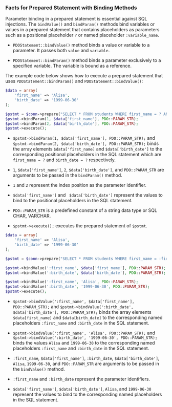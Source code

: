 ### Facts for Prepared Statement with Binding Methods

Parameter binding in a prepared statement is essential against SQL injections. The `bindValue()` and `bindParam()` methods bind variables or values in a prepared statement that contains placeholders as parameters such as a positional placeholder `?` or named placeholder `:variable_name`.

- `PDOStatement::bindValue()` method binds a value or variable to a parameter. It passes both `value` and `variable`. 

- `PDOStatement::bindParam()` method binds a parameter exclusively to a specified variable. The variable is bound as a reference.

The example code below shows how to execute a prepared statement that uses `PDOStatement::bindParam()` and `PDOStatement::bindValue()`:

```php
$data = array(
    'first_name' => 'Alisa',
    'birth_date' => '1999-06-30'
);

$pstmt = $conn->prepare("SELECT * FROM students WHERE first_name = ? AND birth_date = ?");
$pstmt->bindParam(1, $data['first_name'], PDO::PARAM_STR);
$pstmt->bindParam(2, $data['birth_date'], PDO::PARAM_STR);
$pstmt->execute();
```
- `$pstmt->bindParam(1, $data['first_name'], PDO::PARAM_STR);` and `$pstmt->bindParam(2, $data['birth_date'], PDO::PARAM_STR);` binds the array elements `$data['first_name]` and `$data['birth_date']` to the corresponding positional placeholders in the SQL statement which are `first_name = ?` and `birth_date = ?` respectively.

- `1`, `$data['first_name']`, `2`, `$data['birth_date']`, and `PDO::PARAM_STR` are arguments to be passed in the `bindParam()` method.

- `1` and `2` represent the index position as the parameter identifier.

- `$data['first_name']` and ` $data['birth_date']` represent the values to bind to the positional placeholders in the SQL statement.

- `PDO::PARAM_STR` is a predefined constant of a string data type or SQL CHAR, VARCHAR.

- `$pstmt->execute();` executes the prepared statement of `$pstmt`.

```php
$data = array(
    'first_name' => 'Alisa',
    'birth_date' => '1999-06-30'
);

$pstmt = $conn->prepare("SELECT * FROM students WHERE first_name = :first_name AND birth_date = :birth_date");

$pstmt->bindValue(':first_name', $data['first_name'], PDO::PARAM_STR);
$pstmt->bindValue(':birth_date', $data['birth_date'], PDO::PARAM_STR);

$pstmt->bindValue(':first_name', 'Alisa', PDO::PARAM_STR);
$pstmt->bindValue(':birth_date', '1999-06-30', PDO::PARAM_STR);
$pstmt->execute();
```
- `$pstmt->bindValue(':first_name', $data['first_name'], PDO::PARAM_STR);` and `$pstmt->bindValue(':birth_date', $data['birth_date'], PDO::PARAM_STR);` binds the array elements `$data[first_name]` and `$data[birth_date]` to the corresponding named placeholders `:first_name` and `:birth_date` in the SQL statement.

- `$pstmt->bindValue(':first_name', 'Alisa', PDO::PARAM_STR);` and `$pstmt->bindValue(':birth_date', '1999-06-30', PDO::PARAM_STR);` binds the values `Alisa` and `1999-06-30` to the corresponding named placeholders `:first_name` and `:birth_date` in the SQL statement.

- `:first_name`, `$data['first_name']`, `:birth_date`, `$data['birth_date']`, `Alisa`, `1999-06-30`, and `PDO::PARAM_STR` are arguments to be passed in the `bindValue()` method.

- `:first_name` and `:birth_date` represent the parameter identifiers.

- `$data['first_name']`, `$data['birth_date']`, `Alisa`, and `1999-06-30` represent the values to bind to the corresponding named placeholders in the SQL statement.